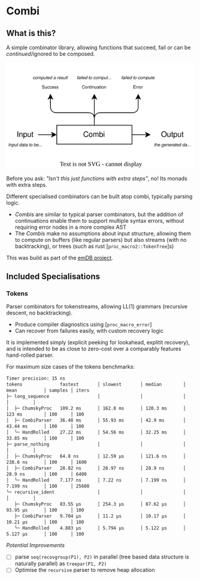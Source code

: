 # Combi
## What is this?

A simple combinator library, allowing functions that succeed, fail or can be _continued_/ignored to be composed.

<img src="./docs/combi_trait.drawio.svg" alt="alt text" title="image Title" width="1500"/>

Before you ask: _"Isn't this just functions with extra steps"_, no! Its monads with extra steps.

Different specialised combinators can be built atop combi, typically parsing logic.
- *Combi*s are similar to typical parser combinators, but the addition of continuations enable them to support multiple syntax errors, without requiring error nodes in a more complex AST
- The *Combi*s make no assumptions about input structure, allowing them to compute on buffers (like regular parsers) but also streams (with no backtracking), or trees (such as rust [`proc_macro2::TokenTree`]s)

This was build as part of the [emDB project](./../emdb).

## Included Specialisations
### Tokens
Parser combinators for tokenstreams, allowing LL(1) grammars (recursive descent, no backtracking).
- Produce compiler diagnostics using [`proc_macro_error`]
- Can recover from failures easily, with custom recovery logic

It is implemented simply (explicit peeking for lookahead, explitit recovery), and is intended to be as close to zero-cost over a comparably features hand-rolled parser.

For maximum size cases of the tokens benchmarks:
```
Timer precision: 15 ns
tokens              fastest       │ slowest       │ median        │ mean          │ samples │ iters
├─ long_sequence                  │               │               │               │         │
│  ├─ ChumskyProc   109.2 ms      │ 162.8 ms      │ 120.3 ms      │ 123 ms        │ 100     │ 100
│  ├─ CombiParser   36.48 ms      │ 55.93 ms      │ 42.9 ms       │ 43.44 ms      │ 100     │ 100
│  ╰─ HandRolled    27.22 ms      │ 54.56 ms      │ 32.25 ms      │ 33.85 ms      │ 100     │ 100
├─ parse_nothing                  │               │               │               │         │
│  ├─ ChumskyProc   64.8 ns       │ 12.59 µs      │ 121.6 ns      │ 238.6 ns      │ 100     │ 1600
│  ├─ CombiParser   28.82 ns      │ 28.97 ns      │ 28.9 ns       │ 28.9 ns       │ 100     │ 6400
│  ╰─ HandRolled    7.177 ns      │ 7.22 ns       │ 7.199 ns      │ 7.199 ns      │ 100     │ 25600
╰─ recursive_ident                │               │               │               │         │
   ├─ ChumskyProc   83.55 µs      │ 254.3 µs      │ 87.62 µs      │ 93.95 µs      │ 100     │ 100
   ├─ CombiParser   9.704 µs      │ 11.2 µs       │ 10.17 µs      │ 10.21 µs      │ 100     │ 100              
   ╰─ HandRolled    4.883 µs      │ 5.794 µs      │ 5.122 µs      │ 5.127 µs      │ 100     │ 100
```

*Potential Improvements*
- [ ] parse `seq(recovgroup(P1), P2)` in parallel (tree based data structure is naturally parallel) as `treepar(P1, P2)`
- [ ] Optimise the `recursive` parser to remove heap allocation
